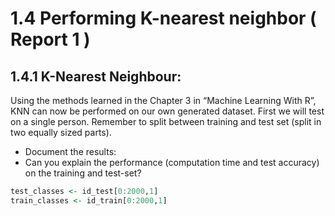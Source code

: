 # 1.4 Performing K-nearest neighbor ( Report 1 )
## 1.4.1 K-Nearest Neighbour:
Using the methods learned in the Chapter 3 in “Machine Learning With R”, KNN can now be performed on our own generated dataset. 
First we will test on a single person. Remember to split between training and test set (split in two equally sized parts).

* Document the results:
* Can you explain the performance (computation time and test accuracy) on the training and test-set?

````R
test_classes <- id_test[0:2000,1]
train_classes <- id_train[0:2000,1]
````
